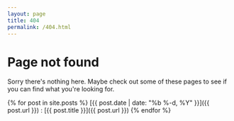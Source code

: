```yaml
---
layout: page
title: 404
permalink: /404.html
---
```


# Page not found

Sorry there's nothing here. Maybe check out some of these pages to see if you can find what you're looking for.

{% for post in site.posts %}
[{{ post.date | date: "%b %-d, %Y" }}]({{ post.url }})
: [{{ post.title }}]({{ post.url }})
{% endfor %}
